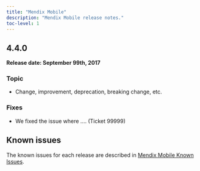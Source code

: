 ```yaml
---
title: "Mendix Mobile"
description: "Mendix Mobile release notes."
toc-level: 1
---
```


## 4.4.0

**Release date: September 99th, 2017**


### Topic

* Change, improvement, deprecation, breaking change, etc.


### Fixes

* We fixed the issue where .... (Ticket 99999)

## Known issues

The known issues for each release are described in [Mendix Mobile Known Issues](mendix-mobile-known-issues).

